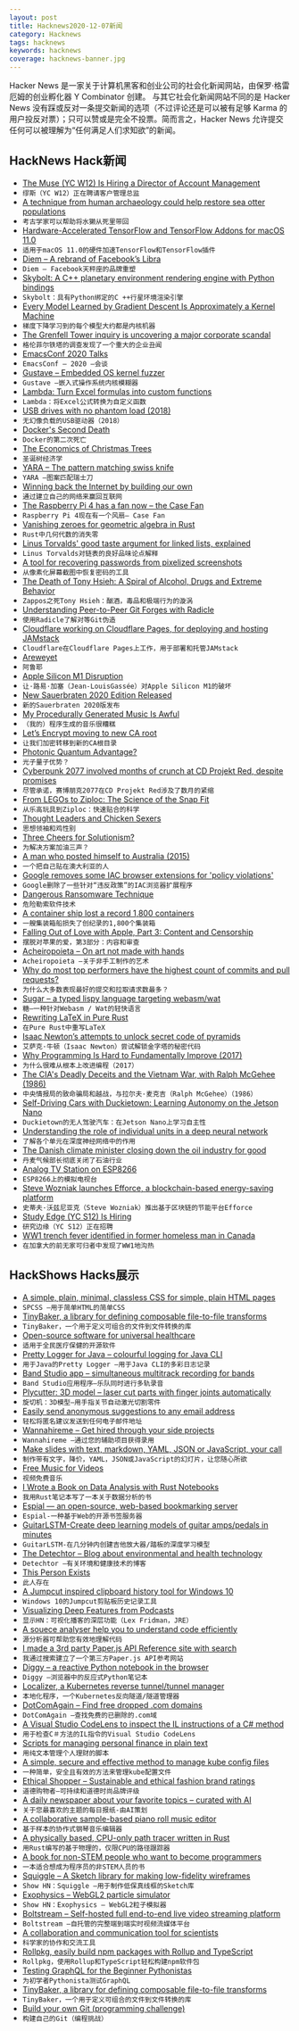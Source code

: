 ```yaml
---
layout: post
title: Hacknews2020-12-07新闻
category: Hacknews
tags: hacknews
keywords: hacknews
coverage: hacknews-banner.jpg
---
```


Hacker News 是一家关于计算机黑客和创业公司的社会化新闻网站，由保罗·格雷厄姆的创业孵化器 Y Combinator 创建。
与其它社会化新闻网站不同的是 Hacker News 没有踩或反对一条提交新闻的选项（不过评论还是可以被有足够 Karma 的用户投反对票）；只可以赞或是完全不投票。简而言之，Hacker News 允许提交任何可以被理解为“任何满足人们求知欲”的新闻。

## HackNews Hack新闻


- [The Muse (YC W12) Is Hiring a Director of Account Management](https://www.themuse.com/jobs/themuse/director-account-management)
- `缪斯（YC W12）正在聘请客户管理总监`
- [A technique from human archaeology could help restore sea otter populations](https://www.nytimes.com/2020/12/03/science/otters-oregon-alaska.html)
- `考古学家可以帮助将水獭从死里带回`
- [Hardware-Accelerated TensorFlow and TensorFlow Addons for macOS 11.0](https://github.com/apple/tensorflow_macos)
- `适用于macOS 11.0的硬件加速TensorFlow和TensorFlow插件`
- [Diem – A rebrand of Facebook’s Libra](https://www.diem.com)
- `Diem – Facebook天秤座的品牌重塑`
- [Skybolt: A C++ planetary environment rendering engine with Python bindings](https://github.com/Piraxus/Skybolt)
- `Skybolt：具有Python绑定的C ++行星环境渲染引擎`
- [Every Model Learned by Gradient Descent Is Approximately a Kernel Machine](https://arxiv.org/abs/2012.00152)
- `梯度下降学习到的每个模型大约都是内核机器`
- [The Grenfell Tower inquiry is uncovering a major corporate scandal](https://www.spectator.co.uk/article/the-grenfell-tower-inquiry-is-uncovering-a-major-corporate-scandal/)
- `格伦菲尔铁塔的调查发现了一个重大的企业丑闻`
- [EmacsConf 2020 Talks](https://emacsconf.org/2020/talks/)
- `EmacsConf – 2020 –会谈`
- [Gustave – Embedded OS kernel fuzzer](https://github.com/airbus-seclab/gustave)
- `Gustave –嵌入式操作系统内核模糊器`
- [Lambda: Turn Excel formulas into custom functions](https://techcommunity.microsoft.com/t5/excel-blog/announcing-lambda-turn-excel-formulas-into-custom-functions/ba-p/1925546)
- `Lambda：将Excel公式转换为自定义函数`
- [USB drives with no phantom load (2018)](https://joeyh.name/blog/entry/usb_drives_with_no_phantom_load/)
- `无幻像负载的USB驱动器（2018）`
- [Docker's Second Death](https://www.tariqislam.com/posts/kubernetes-docker-dep/)
- `Docker的第二次死亡`
- [The Economics of Christmas Trees](https://thehustle.co/the-economics-of-christmas-trees/)
- `圣诞树经济学`
- [YARA – The pattern matching swiss knife](https://github.com/VirusTotal/yara)
- `YARA –图案匹配瑞士刀`
- [Winning back the Internet by building our own](https://roarmag.org/essays/win-back-the-internet/)
- `通过建立自己的网络来赢回互联网`
- [The Raspberry Pi 4 has a fan now – the Case Fan](https://www.jeffgeerling.com/blog/2020/raspberry-pi-4-has-fan-now-case-fan)
- `Raspberry Pi 4现在有一个风扇– Case Fan`
- [Vanishing zeroes for geometric algebra in Rust](https://fanf.dreamwidth.org/134024.html)
- `Rust中几何代数的消失零`
- [Linus Torvalds' good taste argument for linked lists, explained](https://github.com/mkirchner/linked-list-good-taste)
- `Linus Torvalds对链表的良好品味论点解释`
- [A tool for recovering passwords from pixelized screenshots](https://github.com/beurtschipper/Depix)
- `从像素化屏幕截图中恢复密码的工具`
- [The Death of Tony Hsieh: A Spiral of Alcohol, Drugs and Extreme Behavior](https://www.wsj.com/articles/the-death-of-zappos-tony-hsieh-a-spiral-of-alcohol-drugs-and-extreme-behavior-11607264719#refreshed)
- `Zappos之死Tony Hsieh：酗酒，毒品和极端行为的漩涡`
- [Understanding Peer-to-Peer Git Forges with Radicle](http://blog.vmsplice.net/2020/12/understanding-peer-to-peer-git-forges.html)
- `使用Radicle了解对等Git伪造`
- [Cloudflare working on Cloudflare Pages, for deploying and hosting JAMstack](https://twitter.com/wongmjane/status/1335198021131194370)
- `Cloudflare在Cloudflare Pages上工作，用于部署和托管JAMstack`
- [Areweyet](https://wiki.mozilla.org/Areweyet)
- `阿鲁耶`
- [Apple Silicon M1 Disruption](https://mondaynote.com/apple-silicon-m1-disruption-af11f639103a)
- `让·路易·加塞（Jean-LouisGassée）对Apple Silicon M1的破坏`
- [New Sauerbraten 2020 Edition Released](http://www.sauerworld.org/new-sauerbraten-2020-edition-released/)
- `新的Sauerbraten 2020版发布`
- [My Procedurally Generated Music Is Awful](https://devlog.groovelet.com/p/procedurally-generated-music-is-awful)
- `（我的）程序生成的音乐很糟糕`
- [Let’s Encrypt moving to new CA root](https://www.infoq.com/news/2020/12/five-years-lets-encrypt/)
- `让我们加密转移到新的CA根目录`
- [Photonic Quantum Advantage?](https://gilkalai.wordpress.com/2020/12/06/photonic-huge-quantum-advantage/)
- `光子量子优势？`
- [Cyberpunk 2077 involved months of crunch at CD Projekt Red, despite promises](https://www.polygon.com/2020/12/4/21575914/cyberpunk-2077-release-crunch-labor-delays-cd-projekt-red)
- `尽管承诺，赛博朋克2077在CD Projekt Red涉及了数月的紧缩`
- [From LEGOs to Ziploc: The Science of the Snap Fit](https://insidescience.org/news/legos-ziploc-science-snap-fit)
- `从乐高玩具到Ziploc：快速贴合的科学`
- [Thought Leaders and Chicken Sexers](https://ideolalia.com/essays/thought-leaders-and-chicken-sexers.html)
- `思想领袖和鸡性别`
- [Three Cheers for Solutionism?](https://aelkus.github.io/theory/2020/12/03/solu.html)
- `为解决方案加油三声？`
- [A man who posted himself to Australia (2015)](https://www.bbc.com/news/magazine-31700049)
- `一个把自己贴在澳大利亚的人`
- [Google removes some IAC browser extensions for 'policy violations'](https://www.reuters.com/article/us-google-iac-interactive/google-removes-some-iac-browser-extensions-for-policy-violations-idUSKBN28G0TR)
- `Google删除了一些针对“违反政策”的IAC浏览器扩展程序`
- [Dangerous Ransomware Technique](https://ieeexplore.ieee.org/abstract/document/9186656)
- `危险勒索软件技术`
- [A container ship lost a record 1,800 containers](https://www.one-apus-container-incident.com/)
- `一艘集装箱船损失了创纪录的1,800个集装箱`
- [Falling Out of Love with Apple, Part 3: Content and Censorship](https://hardware.substack.com/p/falling-out-of-love-with-apple-part3)
- `摆脱对苹果的爱，第3部分：内容和审查`
- [Acheiropoieta – On art not made with hands](https://newcriterion.com/issues/2020/12/acheiropoieta)
- `Acheiropoieta –关于非手工制作的艺术`
- [Why do most top performers have the highest count of commits and pull requests?](https://swecareer.substack.com/p/why-do-most-top-performers-have-the)
- `为什么大多数表现最好的提交和拉取请求数最多？`
- [Sugar – a typed lispy language targeting webasm/wat](https://ph1lter.bitbucket.io/blog/2020-12-06-sugar-compiler.html)
- `糖–一种针对Webasm / Wat的轻快语言`
- [Rewriting LaTeX in Pure Rust](https://github.com/crlf0710/tectonic)
- `在Pure Rust中重写LaTeX`
- [Isaac Newton’s attempts to unlock secret code of pyramids](https://www.theguardian.com/science/2020/dec/06/revealed-isaac-newtons-attempts-to-unlock-secret-code-of-pyramids)
- `艾萨克·牛顿（Isaac Newton）尝试解锁金字塔的秘密代码`
- [Why Programming Is Hard to Fundamentally Improve (2017)](https://aidancunniffe.com/why-programming-is-hard-to-fundamentally-improve-4101612d4ad9)
- `为什么很难从根本上改进编程（2017）`
- [The CIA's Deadly Deceits and the Vietnam War, with Ralph McGehee (1986)](https://ourhiddenhistory.org/entry/the-cia-s-deadly-deceits-and-the-vietnam-war-w-ex-cia-officer-ralph-mcgehee)
- `中央情报局的致命骗局和越战，与拉尔夫·麦克吉（Ralph McGehee）（1986）`
- [Self-Driving Cars with Duckietown: Learning Autonomy on the Jetson Nano](https://www.duckietown.org/mooc)
- `Duckietown的无人驾驶汽车：在Jetson Nano上学习自主性`
- [Understanding the role of individual units in a deep neural network](https://www.pnas.org/content/117/48/30071)
- `了解各个单元在深度神经网络中的作用`
- [The Danish climate minister closing down the oil industry for good](https://www.theguardian.com/world/2020/dec/05/the-danish-climate-minister-closing-down-the-oil-industry-for-good)
- `丹麦气候部长彻底关闭了石油行业`
- [Analog TV Station on ESP8266](https://github.com/cnlohr/channel3)
- `ESP8266上的模拟电视台`
- [Steve Wozniak launches Efforce, a blockchain-based energy-saving platform](https://efforce.io/)
- `史蒂夫·沃兹尼亚克（Steve Wozniak）推出基于区块链的节能平台Efforce`
- [Study Edge (YC S12) Is Hiring](item?id=25331344)
- `研究边缘（YC S12）正在招聘`
- [WW1 trench fever identified in former homeless man in Canada](https://www.theguardian.com/society/2020/dec/07/ww1-trench-fever-identified-in-former-homeless-man-in-canada)
- `在加拿大的前无家可归者中发现了WW1地沟热`


## HackShows Hacks展示

- [ A simple, plain, minimal, classless CSS for simple, plain HTML pages](https://github.com/susam/spcss)
- `SPCSS –用于简单HTML的简单CSS`
- [ TinyBaker, a library for defining composable file-to-file transforms](https://github.com/evinism/tinybaker)
- `TinyBaker，一个用于定义可组合的文件到文件转换的库`
- [ Open-source software for universal healthcare](https://meso.health/)
- `适用于全民医疗保健的开源软件`
- [ Pretty Logger for Java – colourful logging for Java CLI](https://github.com/ludovicianul/pl4j)
- `用于Java的Pretty Logger –用于Java CLI的多彩日志记录`
- [ Band Studio app – simultaneous multitrack recording for bands](https://bandstudio.app)
- `Band Studio应用程序–乐队同时进行多轨录音`
- [ Plycutter: 3D model – laser cut parts with finger joints automatically](https://github.com/tjltjl/plycutter)
- `旋切机：3D模型–用手指关节自动激光切割零件`
- [ Easily send anonymous suggestions to any email address](https://feedfeedback.com/write_anon)
- `轻松将匿名建议发送到任何电子邮件地址`
- [ Wannahireme – Get hired through your side projects](https://wannahireme.com)
- `Wannahireme –通过您的辅助项目获得录用`
- [ Make slides with text, markdown, YAML, JSON or JavaScript, your call](https://play.presenta.cc/v2)
- `制作带有文字，降价，YAML，JSON或JavaScript的幻灯片，让您随心所欲`
- [ Free Music for Videos](https://www.joystock.org/)
- `视频免费音乐`
- [ I Wrote a Book on Data Analysis with Rust Notebooks](https://datacrayon.com/shop/product/data-analysis-with-rust-notebooks/)
- `我用Rust笔记本写了一本关于数据分析的书`
- [ Espial — an open-source, web-based bookmarking server](https://github.com/jonschoning/espial)
- `Espial-一种基于Web的开源书签服务器`
- [ GuitarLSTM-Create deep learning models of guitar amps/pedals in minutes](https://github.com/GuitarML/GuitarLSTM)
- `GuitarLSTM-在几分钟内创建吉他放大器/踏板的深度学习模型`
- [ The Detechtor – Blog about environmental and health technology](https://www.thedetechtor.com)
- `Detechtor –有关环境和健康技术的博客`
- [ This Person Exists](https://thispersonexists.net/)
- `此人存在`
- [ A Jumpcut inspired clipboard history tool for Windows 10](https://github.com/qorrect/Yachty)
- `Windows 10的Jumpcut剪贴板历史记录工具`
- [ Visualizing Deep Features from Podcasts](http://lexfridman.faith/)
- `显示HN：可视化播客的深层功能（Lex Fridman，JRE）`
- [ A souece analyser help you to understand code efficiently](https://cymbols.io/)
- `源分析器可帮助您有效地理解代码`
- [ I made a 3rd party Paper.js API Reference site with search](http://paper-api.wentin.co/)
- `我通过搜索建立了一个第三方Paper.js API参考网站`
- [ Diggy – a reactive Python notebook in the browser](https://diggyhq.com/)
- `Diggy –浏览器中的反应式Python笔记本`
- [ Localizer, a Kubernetes reverse tunnel/tunnel manager](https://blog.jaredallard.me/localizer-an-adventure-in-creating-a-reverse-tunnel-and-tunnel-manager-for-kubernetes/)
- `本地化程序，一个Kubernetes反向隧道/隧道管理器`
- [ DotComAgain – Find free dropped .com domains](https://dotcomagain.com/)
- `DotComAgain –查找免费的已删除的.com域`
- [ A Visual Studio CodeLens to inspect the IL instructions of a C# method](https://github.com/bert2/microscope)
- `用于检查C＃方法的IL指令的Visual Studio CodeLens`
- [ Scripts for managing personal finance in plain text](https://github.com/benjaminogles/ledger.bash)
- `用纯文本管理个人理财的脚本`
- [ A simple, secure and effective method to manage kube config files](https://github.com/GeertJohan/kube-multi-config)
- `一种简单，安全且有效的方法来管理kube配置文件`
- [ Ethical Shopper – Sustainable and ethical fashion brand ratings](https://chrome.google.com/webstore/detail/ethical-shopper/abghnoboebhghdhjhmfmdglnoankijph)
- `道德购物者–可持续和道德时尚品牌评级`
- [ A daily newspaper about your favorite topics – curated with AI](https://getontopic.com/daily/)
- `关于您最喜欢的主题的每日报纸-由AI策划`
- [ A collaborative sample-based piano roll music editor](https://yuxshao.github.io/ptcollab/)
- `基于样本的协作式钢琴音乐编辑器`
- [ A physically based, CPU-only path tracer written in Rust](https://github.com/ekzhang/rpt/)
- `用Rust编写的基于物理的，仅限CPU的路径跟踪器`
- [ A book for non-STEM people who want to become programmers](https://gumroad.com/l/fhIFH)
- `一本适合想成为程序员的非STEM人员的书`
- [ Squiggle – A Sketch library for making low-fidelity wireframes](https://ui8.net/squiggle/products/squiggle)
- `Show HN：Squiggle –用于制作低保真线框的Sketch库`
- [ Exophysics – WebGL2 particle simulator](https://exophysics.net/)
- `Show HN：Exophysics – WebGL2粒子模拟器`
- [ Boltstream – Self-hosted full end-to-end live video streaming platform](https://github.com/benwilber/boltstream)
- `Boltstream –自托管的完整端到端实时视频流媒体平台`
- [ A collaboration and communication tool for scientists](http://www.presearch.co)
- `科学家的协作和交流工具`
- [ Rollpkg, easily build npm packages with Rollup and TypeScript](https://github.com/rafgraph/rollpkg)
- `Rollpkg，使用Rollup和TypeScript轻松构建npm软件包`
- [ Testing GraphQL for the Beginner Pythonistas](https://fithis2001.medium.com/testing-graphql-for-the-beginner-pythonistas-79cdda9b722c)
- `为初学者Pythonista测试GraphQL`
- [ TinyBaker, a library for defining composable file-to-file transforms](https://github.com/evinism/TinyBaker)
- `TinyBaker，一个用于定义可组合的文件到文件转换的库`
- [ Build your own Git (programming challenge)](https://codecrafters.io/challenges/git)
- `构建自己的Git（编程挑战）`

